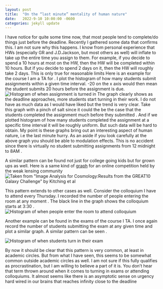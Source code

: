 ```yaml
---
layout: post
title:  "On the “last minute” mentality of human nature"
date:   2022-9-10 10:00:00 -0600
categories: jekyll update
---
```

I have notice for quite some time now, that most people tend to complete/do things just before the deadline. Recently I gathered some data that confirms this. I am not sure why this happens. I know from personal experience that HWs (especially GR and J.D.Jackson, but most others as well) will inflate to take up the entire time you assign to them. For example, if you decide to spend a 10 hours at most on the HW, then the HW will be completed within 10 hours. But if you decide to spend 2 days on it, then the HW will roughly take 2 days. This is only true for reasonable limits 
Here is an example for the course I am a TA for . I plot the histogram of how many students submit assignments within a given time interval. -20 on the x axis would then mean the student submits 20 hours before the assignment is due. 
![Histogram of when assignment is turned in]({{site.url}}{{site.baseurl}}/images/last_minute_imgs/assignment.png)
The graph clearly shows as the deadline approaches, more students start turning in their work. I do not have as much data as I would have liked but the trend is very clear. Take this graph with a pinch of salt since it could the be the case that the students completed the assignment much before they submitted . And if we plotted histogram of how many students completed the assignment at a specific time interval it will be roughly uniform. But such data will be hard to obtain. 
My point is these graphs bring out an interesting aspect of human nature, i.e the last minute hurry. As an aside if you look carefully at the above graph you  should be able to modulation effects. This is no accident since there is virtually no student submitting assignments from 12 midnight to 8AM . 

A similar pattern can be found not just for college going kids but for grown ups as well. Here is a same kind of [graph](https://arxiv.org/pdf/1202.5254.pdf) for an online competition held by the weak lensing community 
![Taken from "Image Analysis for Cosmology:Results from the GREAT10 Galaxy Challenge" by Kitching et al]({{site.url}}{{site.baseurl}}/images/last_minute_imgs/great_challenge.png)

This pattern extends to other cases as well. Consider the colloquium I have to attend every Thursday. I recorded the number of people entering the room at any moment . The black line in the graph shows the colloquium starts at 3:30 . 
![Histogram of when people enter the room to attend colloquium]({{site.url}}{{site.baseurl}}/images/last_minute_imgs/coll24Mar22.png)


Another example can be found in the exams of the course I TA. I once again record the number of students submitting the exam at any given time and plot a similar graph. A similar pattern can be seen . 

![Histogram of when students turn in their exam]({{site.url}}{{site.baseurl}}/images/last_minute_imgs/exams.png)

By now it should be clear that this pattern is very common, at least in academic circles. But from what I have seen, this seems to be somewhat common outside academic circles as well. I am not sure if this fully qualifies as procrastination, but I am willing to believe a part of it is. You don’t hear that term thrown around when it comes to turning in exams or attending colloquiums. It almost seems like there is an asymptotic sense on urgency hard wired in our brains that reaches infinity close to the deadline





